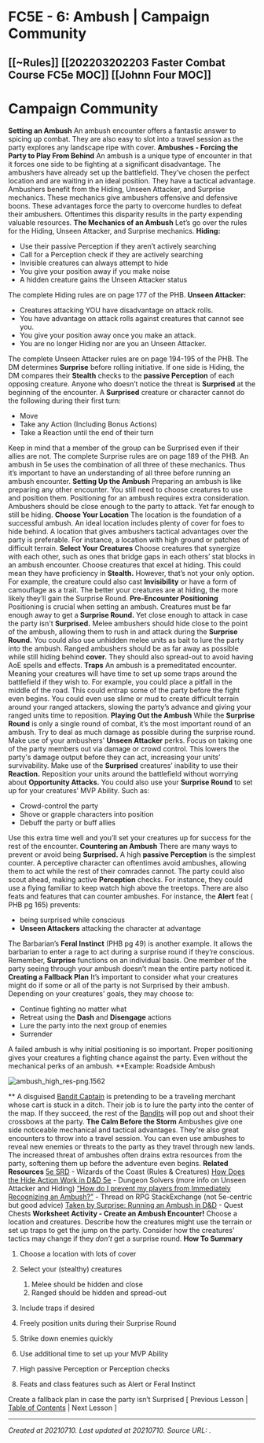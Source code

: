 # FC5E - 6: Ambush | Campaign Community
 [[~Rules]] [[202203202203 Faster Combat Course FC5e MOC]] [[Johnn Four MOC]] 
---



# Campaign Community

**Setting an Ambush**
An ambush encounter offers a fantastic answer to spicing up combat. They are also easy to slot into a travel session as the party explores any landscape ripe with cover.
**Ambushes - Forcing the Party to Play From Behind**
An ambush is a unique type of encounter in that it forces one side to be fighting at a significant disadvantage.
The ambushers have already set up the battlefield. They’ve chosen the perfect location and are waiting in an ideal position. They have a tactical advantage.
Ambushers benefit from the Hiding, Unseen Attacker, and Surprise mechanics. These mechanics give ambushers offensive and defensive boons.
These advantages force the party to overcome hurdles to defeat their ambushers. Oftentimes this disparity results in the party expending valuable resources.
**The Mechanics of an Ambush**
Let’s go over the rules for the Hiding, Unseen Attacker, and Surprise mechanics.
**Hiding:**

*   Use their passive Perception if they aren’t actively searching
*   Call for a Perception check if they are actively searching
*   Invisible creatures can always attempt to hide
*   You give your position away if you make noise
*   A hidden creature gains the Unseen Attacker status

The complete Hiding rules are on page 177 of the PHB.
**Unseen Attacker:**

*   Creatures attacking YOU have disadvantage on attack rolls.
*   You have advantage on attack rolls against creatures that cannot see you.
*   You give your position away once you make an attack.
*   You are no longer Hiding nor are you an Unseen Attacker.

The complete Unseen Attacker rules are on page 194-195 of the PHB.
The DM determines **Surprise** before rolling initiative. If one side is Hiding, the DM compares their **Stealth** checks to the **passive Perception** of each opposing creature.
Anyone who doesn’t notice the threat is **Surprised** at the beginning of the encounter.
A **Surprised** creature or character cannot do the following during their first turn:

*   Move
*   Take any Action (Including Bonus Actions)
*   Take a Reaction until the end of their turn

Keep in mind that a member of the group can be Surprised even if their allies are not.
The complete Surprise rules are on page 189 of the PHB.
An ambush in 5e uses the combination of all three of these mechanics. Thus it’s important to have an understanding of all three before running an ambush encounter.
**Setting Up the Ambush**
Preparing an ambush is like preparing any other encounter. You still need to choose creatures to use and position them.
Positioning for an ambush requires extra consideration. Ambushers should be close enough to the party to attack. Yet far enough to still be hiding.
**Choose Your Location**
The location is the foundation of a successful ambush. An ideal location includes plenty of cover for foes to hide behind.
A location that gives ambushers tactical advantages over the party is preferable. For instance, a location with high ground or patches of difficult terrain.
**Select Your Creatures**
Choose creatures that synergize with each other, such as ones that bridge gaps in each others’ stat blocks in an ambush encounter.
Choose creatures that excel at hiding. This could mean they have proficiency in **Stealth.** However, that’s not your only option. For example, the creature could also cast **Invisibility** or have a form of camouflage as a trait.
The better your creatures are at hiding, the more likely they’ll gain the Surprise Round.
**Pre-Encounter Positioning**
Positioning is crucial when setting an ambush.
Creatures must be far enough away to get a **Surprise Round.** Yet close enough to attack in case the party isn't **Surprised.**
Melee ambushers should hide close to the point of the ambush, allowing them to rush in and attack during the **Surprise Round.**
You could also use unhidden melee units as bait to lure the party into the ambush.
Ranged ambushers should be as far away as possible while still hiding behind **cover.** They should also spread-out to avoid having AoE spells and effects.
**Traps**
An ambush is a premeditated encounter. Meaning your creatures will have time to set up some traps around the battlefield if they wish to.
For example, you could place a pitfall in the middle of the road. This could entrap some of the party before the fight even begins.
You could even use slime or mud to create difficult terrain around your ranged attackers, slowing the party’s advance and giving your ranged units time to reposition.
**Playing Out the Ambush**
While the **Surprise Round** is only a single round of combat, it’s the most important round of an ambush.
Try to deal as much damage as possible during the surprise round. Make use of your ambushers' **Unseen Attacker** perks.
Focus on taking one of the party members out via damage or crowd control. This lowers the party's damage output before they can act, increasing your units' survivability.
Make use of the **Surprised** creatures’ inability to use their **Reaction.** Reposition your units around the battlefield without worrying about **Opportunity Attacks.**
You could also use your **Surprise Round** to set up for your creatures’ MVP Ability. Such as:

*   Crowd-control the party
*   Shove or grapple characters into position
*   Debuff the party or buff allies

Use this extra time well and you’ll set your creatures up for success for the rest of the encounter.
**Countering an Ambush**
There are many ways to prevent or avoid being **Surprised.**
A high **passive Perception** is the simplest counter. A perceptive character can oftentimes avoid ambushes, allowing them to act while the rest of their comrades cannot.
The party could also scout ahead, making active **Perception** checks. For instance, they could use a flying familiar to keep watch high above the treetops.
There are also feats and features that can counter ambushes.
For instance, the **Alert** feat ( PHB pg 165) prevents:

*   being surprised while conscious
*   **Unseen Attackers** attacking the character at advantage

The Barbarian’s **Feral Instinct** (PHB pg 49) is another example. It allows the barbarian to enter a rage to act during a surprise round if they’re conscious.
Remember, **Surprise** functions on an individual basis. One member of the party seeing through your ambush doesn’t mean the entire party noticed it.
**Creating a Fallback Plan**
It’s important to consider what your creatures might do if some or all of the party is not Surprised by their ambush.
Depending on your creatures’ goals, they may choose to:

*   Continue fighting no matter what
*   Retreat using the **Dash** and **Disengage** actions
*   Lure the party into the next group of enemies
*   Surrender

A failed ambush is why initial positioning is so important. Proper positioning gives your creatures a fighting chance against the party. Even without the mechanical perks of an ambush.
**Example: Roadside Ambush

![ambush_high_res-png.1562](./resources/202107102149_FC5E_-_6__Ambush___Campaign_Community.resources/ambush_high_res-png.1562)

**
A disguised [Bandit Captain](https://5thsrd.org/gamemaster_rules/monsters/bandit_captain/) is pretending to be a traveling merchant whose cart is stuck in a ditch.
Their job is to lure the party into the center of the map. If they succeed, the rest of the [Bandits](https://5thsrd.org/gamemaster_rules/monsters/bandit/) will pop out and shoot their crossbows at the party.
**The Calm Before the Storm**
Ambushes give one side noticeable mechanical and tactical advantages.
They're also great encounters to throw into a travel session. You can even use ambushes to reveal new enemies or threats to the party as they travel through new lands.
The increased threat of ambushes often drains extra resources from the party, softening them up before the adventure even begins.
**Related Resources**
[5e SRD](https://media.wizards.com/2016/downloads/DND/SRD-OGL_V5.1.pdf) \- Wizards of the Coast (Rules & Creatures)
[How Does the Hide Action Work in D&D 5e](https://www.dungeonsolvers.com/2020/02/03/how-does-the-hide-action-work-in-dd-5e/) - Dungeon Solvers (more info on Unseen Attacker and Hiding)
[“How do I prevent my players from Immediately Recognizing an Ambush?”](https://rpg.stackexchange.com/questions/30058/how-do-i-prevent-my-players-from-immediately-recognising-an-ambush) \- Thread on RPG StackExchange (not 5e-centric but good advice)
[Taken by Surprise: Running an Ambush in D&D](https://www.questchests.com/post/taken-by-surprise-running-an-ambush-in-d-d) - Quest Chests
**Worksheet Activity - Create an Ambush Encounter!**
Choose a location and creatures. Describe how the creatures might use the terrain or set up traps to get the jump on the party. Consider how the creatures’ tactics may change if they _don’t_ get a surprise round.
**How To Summary**

1.  Choose a location with lots of cover
2.  Select your (stealthy) creatures
    1.  Melee should be hidden and close
    2.  Ranged should be hidden and spread-out
3.  Include traps if desired

1.  Freely position units during their Surprise Round
2.  Strike down enemies quickly
3.  Use additional time to set up your MVP Ability

1.  High passive Perception or Perception checks
2.  Feats and class features such as Alert or Feral Instinct

Create a fallback plan in case the party isn’t Surprised
\[ Previous Lesson | [Table of Contents](https://campaign-community.com/index.php?resources/table-of-contents-faster-combat-5e.243/) | Next Lesson \]​

---

_Created at 20210710._
_Last updated at 20210710._
_Source URL: [](https://campaign-community.com/index.php?resources/6-ambush.287/)._



